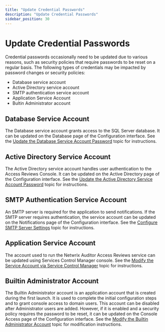 ```yaml
---
title: "Update Credential Passwords"
description: "Update Credential Passwords"
sidebar_position: 30
---
```


# Update Credential Passwords

Credential passwords occasionally need to be updated due to various reasons, such as security
policies that require passwords to be reset on a regular basis. The following types of credentials
may be impacted by password changes or security policies:

- Database service account
- Active Directory service account
- SMTP authentication service account
- Application Service Account
- Bultin Administrator account

## Database Service Account

The Database service account grants access to the SQL Server database. It can be updated on the
Database page of the Configuration interface. See the
[Update the Database Service Account Password](/docs/auditor/10.8/accessreviews/admin/configuration/database.md#update-the-database-service-account-password)
topic for instructions.

## Active Directory Service Account

The Active Directory service account handles user authentication to the Access Reviews Console. It
can be updated on the Active Directory page of the Configuration interface. See the
[Update the Active Directory Service Account Password](/docs/auditor/10.8/accessreviews/admin/configuration/activedirectory.md#update-the-active-directory-service-account-password)
topic for instructions.

## SMTP Authentication Service Account

An SMTP server is required for the application to send notifications. If the SMTP server requires
authentication, the service account can be updated on the Notifications page of the Configuration
interface. See the
[Configure SMTP Server Settings](/docs/auditor/10.8/accessreviews/admin/configuration/notifications.md#configure-smtp-server-settings)
topic for instructions.

## Application Service Account

The account used to run the Netwrix Auditor Access Reviews service can be updated using Services
Control Manager console. See the
[Modify the Service Account via Service Control Manager](serviceaccount.md#modify-the-service-account-via-service-control-manager)
topic for instructions.

## Builtin Administrator Account

The Builtin Administrator account is an application account that is created during the first launch.
It is used to complete the initial configuration steps and to grant console access to domain users.
This account can be disabled after Administrator users are added. However, if it is enabled and a
security policy requires the password to be reset, it can be updated on the Console Access page of
the Configuration interface. See the
[Modify the Builtin Administrator Account](/docs/auditor/10.8/accessreviews/admin/configuration/consoleaccess.md#modify-the-builtin-administrator-account)
topic for modification instructions.
